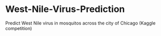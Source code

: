 # West-Nile-Virus-Prediction
Predict West Nile virus in mosquitos across the city of Chicago (Kaggle competition)
